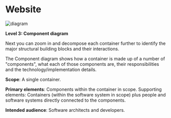 # Website

![diagram](https://www.plantuml.com/plantuml/svg/0/ZL9DRnD13Btlhp0vfLBJbGfSkBGqYQ0eJL4_g2g4LiwEaqmx7wlnJ490_7SycssQLXouh6V7zdlFRtpA4KDCrXHljAjDKWJB61l-K9O1rqSB7PTfbfX2xLqa5uzgRqjKGQDRcTIaSlXkyDMWYxSNaz9W98voLGszRRpBzKsBhMYk7S5e_EtuF_1ZQeJYRTbaOEaVQCaEvb8nu2Pe8IajSgHGAbeTFolFyANpYXwuutsHMKPhtlyhyO0hv3heffDRJ3xUNzxUL7VdDv-hoVZJU3hg7nH5rD4GVD_D1YEDYu3s1zpHZ4KMv25G1Wr5CNmwzhcX-X1wrnBqNDSOjNSzkVXoVJdDiQjaY4i2ilv1moDj3e4tphkDPK2d08r69kuTx25NPpuvXM7JNs_v1QnJqZk0tmN0JcfV-PebFPAGEIymF2g_RdMy45OE9-VbcOyW3SbAvqwkKEy3lkBROYV6518__RteRztF-W6ko5HdM3zMKzABvSo7Jbw7gMKJnDVOZlkdAAutyjQs6l-C_JhujT8kkxOzjGOQdzHW9lueCBuMgtwrh63HuOAo2c1lKhux4iWzF4VHwBcOtPjkJw_nbfwZTWkGLOnp7op81pXFLRToHRMO3zWqstUIJLvHCCGCy-JgJCcPiyWpZphNdgTOK9Ht3-ZOj9AbAtZRReViP7cFmKdpVk-puYnD56xTFJdfwgwwkcxh0g7YNK5nIax9Xly5)

**Level 3: Component diagram**

Next you can zoom in and decompose each container further to identify the major structural building blocks and their interactions.

The Component diagram shows how a container is made up of a number of "components", what each of those components are, their responsibilities and the technology/implementation details.

**Scope**: A single container.

**Primary elements**: Components within the container in scope.
Supporting elements: Containers (within the software system in scope) plus people and software systems directly connected to the components.

**Intended audience**: Software architects and developers.